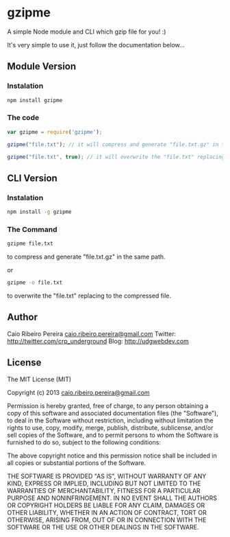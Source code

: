 gzipme
=======
A simple Node module and CLI which gzip file for you! :)

It's very simple to use it, just follow the documentation below...

## Module Version
### Instalation

``` bash
npm install gzipme
```

### The code
``` javascript
var gzipme = require('gzipme');

gzipme("file.txt"); // it will compress and generate "file.txt.gz" in the same path.

gzipme("file.txt", true); // it will overwrite the "file.txt" replacing to the compressed file.
```

## CLI Version
### Instalation

``` bash
npm install -g gzipme
```

### The Command

``` bash
gzipme file.txt
```
to compress and generate "file.txt.gz" in the same path.

or

``` bash
gzipme -o file.txt
```
to overwrite the "file.txt" replacing to the compressed file.

## Author

Caio Ribeiro Pereira <caio.ribeiro.pereira@gmail.com>
Twitter: <http://twitter.com/crp_underground>
Blog: <http://udgwebdev.com>

## License

The MIT License (MIT)

Copyright (c) 2013 caio.ribeiro.pereira@gmail.com

Permission is hereby granted, free of charge, to any person obtaining a copy
of this software and associated documentation files (the "Software"), to deal
in the Software without restriction, including without limitation the rights
to use, copy, modify, merge, publish, distribute, sublicense, and/or sell
copies of the Software, and to permit persons to whom the Software is
furnished to do so, subject to the following conditions:

The above copyright notice and this permission notice shall be included in
all copies or substantial portions of the Software.

THE SOFTWARE IS PROVIDED "AS IS", WITHOUT WARRANTY OF ANY KIND, EXPRESS OR
IMPLIED, INCLUDING BUT NOT LIMITED TO THE WARRANTIES OF MERCHANTABILITY,
FITNESS FOR A PARTICULAR PURPOSE AND NONINFRINGEMENT. IN NO EVENT SHALL THE
AUTHORS OR COPYRIGHT HOLDERS BE LIABLE FOR ANY CLAIM, DAMAGES OR OTHER
LIABILITY, WHETHER IN AN ACTION OF CONTRACT, TORT OR OTHERWISE, ARISING FROM,
OUT OF OR IN CONNECTION WITH THE SOFTWARE OR THE USE OR OTHER DEALINGS IN
THE SOFTWARE.